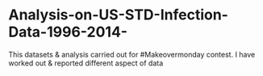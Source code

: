 # Analysis-on-US-STD-Infection-Data-1996-2014-
This datasets &amp; analysis carried out for #Makeovermonday contest. I have worked out &amp; reported different aspect of data
